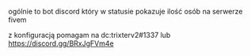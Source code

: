 ogólnie to bot discord który w statusie pokazuje ilość osób na serwerze fivem











z konfiguracją pomagam na dc:trixterv2#1337 lub https://discord.gg/BRxJgFVm4e
